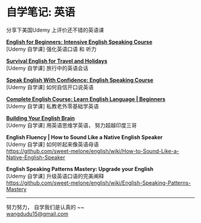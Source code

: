 # 自学笔记:   英语

分享下美国Udemy 上评价还不错的英语课

**[English for Beginners: Intensive English Speaking Course](https://github.com/sweet-melone/english/wiki/Intensive-English-Speaking-Course)** <br/>
[Udemy 自学课]  强化英语口语 和 听力 <br/>



**[Survival English for Travel and Holidays](https://github.com/sweet-melone/english/wiki/Survival-English-for-Travel-and-Holidays)**<br/>
[Udemy 自学课]  旅行中的英语会话<br/>



**[Speak English With Confidence: English Speaking Course](https://github.com/sweet-melone/english/wiki/Speak-English-With-Confidence)**<br/>
[Udemy 自学课]  如何自信开口说英语<br/>



**[Complete English Course: Learn English Language | Beginners](https://github.com/sweet-melone/english/wiki/Learn-English-Language--Beginners)** <br/>
[Udemy 自学课]  私教老外零基础学英语 <br/>



**[Building Your English Brain](https://github.com/sweet-melone/english/wiki/Building-Your-English-Brain)**	 <br/>
[Udemy 自学课]  用英语思维学英语， 努力超越印度三哥 <br/>



**English Fluency | How to Sound Like a Native English Speaker** <br/>
[Udemy 自学课]  如何听起来像英语母语<br/>
https://github.com/sweet-melone/english/wiki/How-to-Sound-Like-a-Native-English-Speaker

**English Speaking Patterns Mastery: Upgrade your English** <br/>
[Udemy 自学课]  升级英语口语的完美阐释<br/>
https://github.com/sweet-melone/english/wiki/English-Speaking-Patterns-Mastery

-----------------------------------------------

努力努力， 自学我们是认真的 ~~  <br/>
wangdudu15@gmail.com
